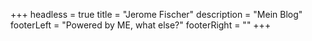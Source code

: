 +++
headless = true
title = "Jerome Fischer"
description = "Mein Blog"
footerLeft = "Powered by ME, what else?"
footerRight = ""
+++
